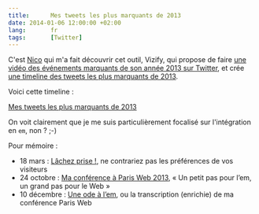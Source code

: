 ```yaml
---
title:      Mes tweets les plus marquants de 2013
date: 2014-01-06 12:00:00 +02:00
lang:       fr
tags:       [Twitter]
---
```


C'est [Nico](http://www.nicolas-hoffmann.net/) qui m'a fait découvrir cet outil, Vizify, qui propose de faire [une vidéo des événements marquants de son année 2013 sur Twitter](https://www.vizify.com/nicolas-hoizey/twitter-video), et crée [une timeline des tweets les plus marquants de 2013](https://twitter.com/nhoizey/timelines/420123658359549953).

Voici cette timeline :

<a class="twitter-timeline"  href="https://twitter.com/nhoizey/timelines/420123658359549953"  data-widget-id="420129537213468672" data-chrome="transparent">Mes tweets les plus marquants de 2013</a>
    <script>!function(d,s,id){var js,fjs=d.getElementsByTagName(s)[0],p=/^http:/.test(d.location)?'http':'https';if(!d.getElementById(id)){js=d.createElement(s);js.id=id;js.src=p+"://platform.twitter.com/widgets.js";fjs.parentNode.insertBefore(js,fjs);}}(document,"script","twitter-wjs");</script>

On voit clairement que je me suis particulièrement focalisé sur l'intégration en `em`, non ? ;-)

Pour mémoire :

- 18 mars : [Lâchez prise !](/2013/03/lachez-prise.html), ne contrariez pas les préférences de vos visiteurs
- 24 octobre : [Ma conférence à Paris Web 2013](/2013/10/ma-conference-a-paris-web-2013.html), « Un petit pas pour l’em, un grand pas pour le Web »
- 10 décembre : [Une ode à l’em](/2013/12/une-ode-a-l-em.html), ou la transcription (enrichie) de ma conférence Paris Web
